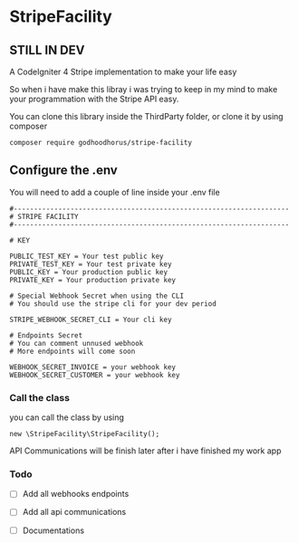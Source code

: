 # StripeFacility
## STILL IN DEV

A CodeIgniter 4 Stripe implementation to make your life easy

So when i have make this libray i was trying to keep in my mind to make your programmation with the Stripe API easy.

You can clone this library inside the ThirdParty folder, or clone it by using composer

```
composer require godhoodhorus/stripe-facility
```

## Configure the .env

You will need to add a couple of line inside your .env file

```
#--------------------------------------------------------------------
# STRIPE FACILITY
#--------------------------------------------------------------------

# KEY

PUBLIC_TEST_KEY = Your test public key
PRIVATE_TEST_KEY = Your test private key
PUBLIC_KEY = Your production public key
PRIVATE_KEY = Your production private key

# Special Webhook Secret when using the CLI
# You should use the stripe cli for your dev period

STRIPE_WEBHOOK_SECRET_CLI = Your cli key

# Endpoints Secret
# You can comment unnused webhook
# More endpoints will come soon

WEBHOOK_SECRET_INVOICE = your webhook key
WEBHOOK_SECRET_CUSTOMER = your webhook key

```

### Call the class

you can call the class by using

```
new \StripeFacility\StripeFacility();
```

API Communications will be finish later after i have finished my work app

### Todo

- [ ] Add all webhooks endpoints
- [ ] Add all api communications
- [ ] Documentations

